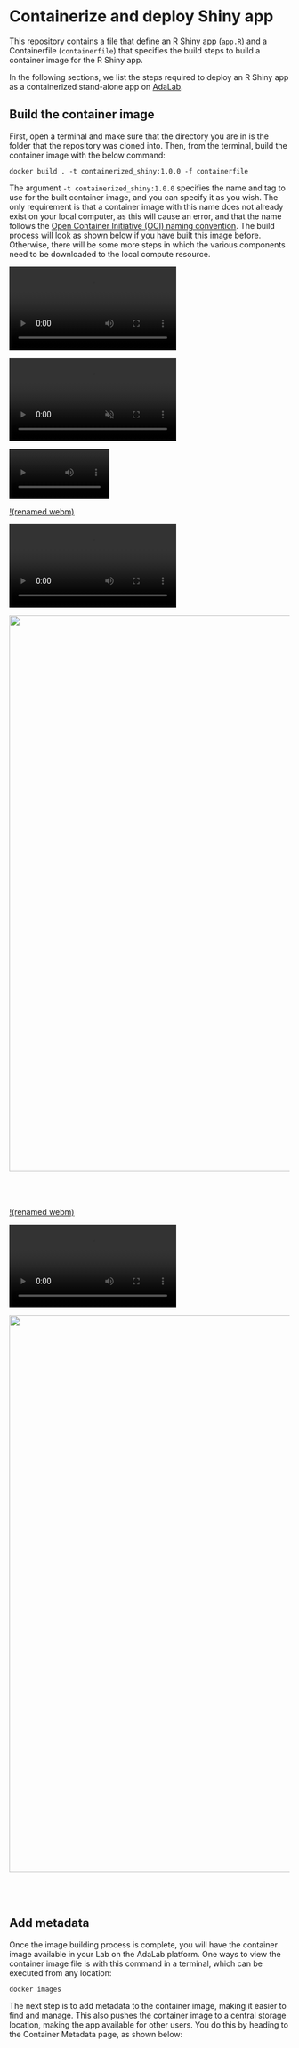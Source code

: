 # Containerize and deploy Shiny app
This repository contains a file that define an R Shiny app (`app.R`) and a Containerfile (`containerfile`) that specifies the build steps to build a container image for the R Shiny app.

In the following sections, we list the steps required to deploy an R Shiny app as a containerized stand-alone app on [AdaLab](https://adamatics.com/index.php/platform-2/).

## Build the container image
First, open a terminal and make sure that the directory you are in is the folder that the repository was cloned into. Then, from the terminal, build the container image with the below command:

```docker build . -t containerized_shiny:1.0.0 -f containerfile```

The argument `-t containerized_shiny:1.0.0` specifies the name and tag to use for the built container image, and you can specify it as you wish. The only requirement is that a container image with this name does not already exist on your local computer, as this will cause an error, and that the name follows the [Open Container Initiative (OCI) naming convention](https://github.com/containers/image/blob/main/docker/reference/regexp.go). The build process will look as shown below if you have built this image before. Otherwise, there will be some more steps in which the various components need to be downloaded to the local compute resource.

![Alt Text](/assets/graphics/testvid.mp4)

<video autoplay loop muted playsinline>
  <source src="graphics/testvid.webm" type="video/webm">
  <source src="graphics/testvid.mp4" type="video/mp4">
</video>


<video src='graphics/testvid.mov' width=180/></video> 


[!(renamed webm)](graphics/testvid.mov)

<video><source src='graphics/testvid.mov'></video> 

<a href="graphics/testvid.mov" target="_blank">
    <img class="no-shadow" src="graphics/testvid.mov"  style="margin: 0px 5px 50px 0px; center;" width="1000px"/>
</a>



[!(renamed webm)](graphics/testvid.mp4)

<video><source src='graphics/testvid.mp4'></video> 

<a href="graphics/testvid.mp4" target="_blank">
    <img class="no-shadow" src="graphics/testvid.mp4"  style="margin: 0px 5px 50px 0px; center;" width="1000px"/>
</a>

## Add metadata
Once the image building process is complete, you will have the container image available in your Lab on the AdaLab platform. One ways to view the container image file is with this command in a terminal, which can be executed from any location:

```docker images```

The next step is to add metadata to the container image, making it easier to find and manage. This also pushes the container image to a central storage location, making the app available for other users. You do this by heading to the Container Metadata page, as shown below:

